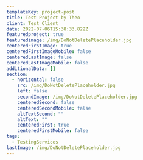 ```yaml
---
templateKey: project-post
title: Test Project by Theo
client: Test Client
date: 2022-07-06T15:38:33.822Z
featuredproject: true
featuredimage: /img/DoNotDeletePlaceholder.jpg
centeredFirstImage: true
centeredFirstImageMobile: false
centeredLastImage: false
centeredLastImageMobile: false
additionalData: []
section:
  - horizontal: false
    src: /img/DoNotDeletePlaceholder.jpg
    left: false
    secondImage: /img/DoNotDeletePlaceholder.jpg
    centeredSecond: false
    centeredSecondMobile: false
    altTextSecond: ""
    altText: ""
    centeredFirst: true
    centeredFirstMobile: false
tags:
  - TestingServices
lastImage: /img/DoNotDeletePlaceholder.jpg
---
```

